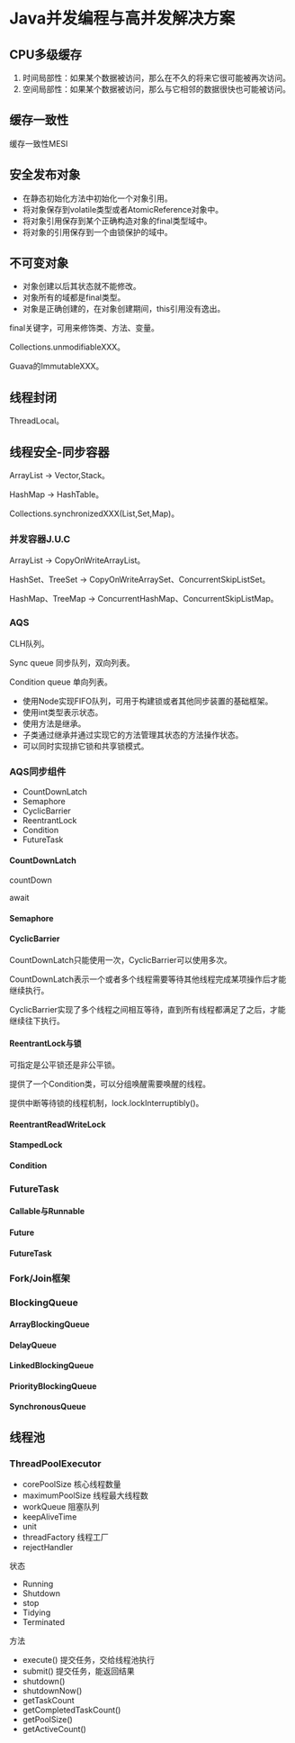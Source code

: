 # Java并发编程与高并发解决方案

## CPU多级缓存

1. 时间局部性：如果某个数据被访问，那么在不久的将来它很可能被再次访问。
2. 空间局部性：如果某个数据被访问，那么与它相邻的数据很快也可能被访问。

## 缓存一致性

缓存一致性MESI

## 安全发布对象

- 在静态初始化方法中初始化一个对象引用。
- 将对象保存到volatile类型或者AtomicReference对象中。
- 将对象引用保存到某个正确构造对象的final类型域中。
- 将对象的引用保存到一个由锁保护的域中。

## 不可变对象

- 对象创建以后其状态就不能修改。
- 对象所有的域都是final类型。
- 对象是正确创建的，在对象创建期间，this引用没有逸出。

final关键字，可用来修饰类、方法、变量。

Collections.unmodifiableXXX。

Guava的ImmutableXXX。

## 线程封闭

ThreadLocal。

## 线程安全-同步容器

ArrayList -> Vector,Stack。

HashMap -> HashTable。

Collections.synchronizedXXX(List,Set,Map)。



### 并发容器J.U.C

ArrayList -> CopyOnWriteArrayList。

HashSet、TreeSet -> CopyOnWriteArraySet、ConcurrentSkipListSet。

HashMap、TreeMap -> ConcurrentHashMap、ConcurrentSkipListMap。

### AQS

CLH队列。

Sync queue 同步队列，双向列表。

Condition queue 单向列表。

- 使用Node实现FIFO队列，可用于构建锁或者其他同步装置的基础框架。
- 使用int类型表示状态。
- 使用方法是继承。
- 子类通过继承并通过实现它的方法管理其状态的方法操作状态。
- 可以同时实现排它锁和共享锁模式。

### AQS同步组件

- CountDownLatch
- Semaphore
- CyclicBarrier
- ReentrantLock
- Condition
- FutureTask

#### CountDownLatch

countDown

await

#### Semaphore

#### CyclicBarrier

CountDownLatch只能使用一次，CyclicBarrier可以使用多次。

 CountDownLatch表示一个或者多个线程需要等待其他线程完成某项操作后才能继续执行。

CyclicBarrier实现了多个线程之间相互等待，直到所有线程都满足了之后，才能继续往下执行。

#### ReentrantLock与锁

可指定是公平锁还是非公平锁。

提供了一个Condition类，可以分组唤醒需要唤醒的线程。

提供中断等待锁的线程机制，lock.lockInterruptibly()。

#### ReentrantReadWriteLock

#### StampedLock

#### Condition

### FutureTask

#### Callable与Runnable

#### Future

#### FutureTask

### Fork/Join框架

### BlockingQueue

#### ArrayBlockingQueue

#### DelayQueue

#### LinkedBlockingQueue

#### PriorityBlockingQueue

#### SynchronousQueue

## 线程池

### ThreadPoolExecutor

- corePoolSize 核心线程数量
- maximumPoolSize 线程最大线程数
- workQueue 阻塞队列
- keepAliveTime
- unit
- threadFactory 线程工厂
- rejectHandler

状态

- Running
- Shutdown
- stop
- Tidying
- Terminated

方法

- execute() 提交任务，交给线程池执行
- submit() 提交任务，能返回结果
- shutdown()
- shutdownNow()
- getTaskCount
- getCompletedTaskCount()
- getPoolSize()
- getActiveCount()